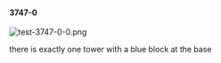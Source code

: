 #### 3747-0
![test-3747-0-0.png](https://github.com/lil-lab/nlvr/raw/master/nlvr/test/images/0/test-3747-0-0.png "test-3747-0-0.png")

there is exactly one tower with a blue block at the base